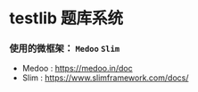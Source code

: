 # testlib 题库系统

### 使用的微框架： `Medoo` `Slim`

- Medoo : https://medoo.in/doc
- Slim : https://www.slimframework.com/docs/
